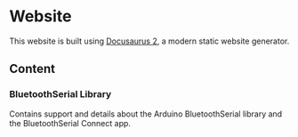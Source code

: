 # Website

This website is built using [Docusaurus 2](https://docusaurus.io/), a modern static website generator.


## Content

### BluetoothSerial Library

Contains support and details about the Arduino BluetoothSerial library and the BluetoothSerial Connect app.